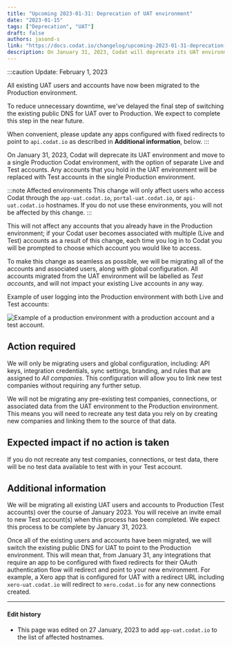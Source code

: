 ```yaml
---
title: "Upcoming 2023-01-31: Deprecation of UAT environment"
date: "2023-01-15"
tags: ["Deprecation", "UAT"]
draft: false
authors: jasond-s
link: "https://docs.codat.io/changelog/upcoming-2023-01-31-deprecation-of-uat-environment"
description: On January 31, 2023, Codat will deprecate its UAT environment and move to a single Production Codat environment, with the option of separate Live and Test accounts. Any accounts that you hold in the UAT environment will be replaced with Test accounts in the single Production environment.
---
```


:::caution Update: February 1, 2023

All existing UAT users and accounts have now been migrated to the Production environment.

To reduce unnecessary downtime, we've delayed the final step of switching the existing public DNS for UAT over to Production. We expect to complete this step in the near future.

When convenient, please update any apps configured with fixed redirects to point to `api.codat.io` as described in **Additional information**, below.
:::

<!--truncate-->

On January 31, 2023, Codat will deprecate its UAT environment and move to a single Production Codat environment, with the option of separate Live and Test accounts. Any accounts that you hold in the UAT environment will be replaced with Test accounts in the single Production environment.

:::note Affected environments
This change will only affect users who access Codat through the `app-uat.codat.io`, `portal-uat.codat.io`, or `api-uat.codat.io` hostnames. If you do not use these environments, you will not be affected by this change.
:::

This will not affect any accounts that you already have in the Production environment; if your Codat user becomes associated with multiple (Live and Test) accounts as a result of this change, each time you log in to Codat you will be prompted to choose which account you would like to access.

To make this change as seamless as possible, we will be migrating all of the accounts and associated users, along with global configuration. All accounts migrated from the UAT environment will be labelled as _Test accounts_, and will not impact your existing Live accounts in any way.

Example of user logging into the Production environment with both Live and Test accounts:

<img
  src="/img/old/66d6e34-4df0df69-b94c-4a46-b229-73430182704c.png"
  alt="Example of a production environment with a production account and a test account."
/>

## Action required

We will only be migrating users and global configuration, including: API keys, integration credentials, sync settings, branding, and rules that are assigned to _All companies_. This configuration will allow you to link new test companies without requiring any further setup.

We will not be migrating any pre-existing test companies, connections, or associated data from the UAT environment to the Production environment. This means you will need to recreate any test data you rely on by creating new companies and linking them to the source of that data.

## Expected impact if no action is taken

If you do not recreate any test companies, connections, or test data, there will be no test data available to test with in your Test account.

## Additional information

We will be migrating all existing UAT users and accounts to Production (Test accounts) over the course of January 2023. You will receive an invite email to new Test account(s) when this process has been completed. We expect this process to be complete by January 31, 2023.

Once all of the existing users and accounts have been migrated, we will switch the existing public DNS for UAT to point to the Production environment. This will mean that, from January 31, any integrations that require an app to be configured with fixed redirects for their OAuth authentication flow will redirect and point to your new environment. For example, a Xero app that is configured for UAT with a redirect URL including `xero-uat.codat.io` will redirect to `xero.codat.io` for any new connections created.

---

#### Edit history

- This page was edited on 27 January, 2023 to add `app-uat.codat.io` to the list of affected hostnames.
